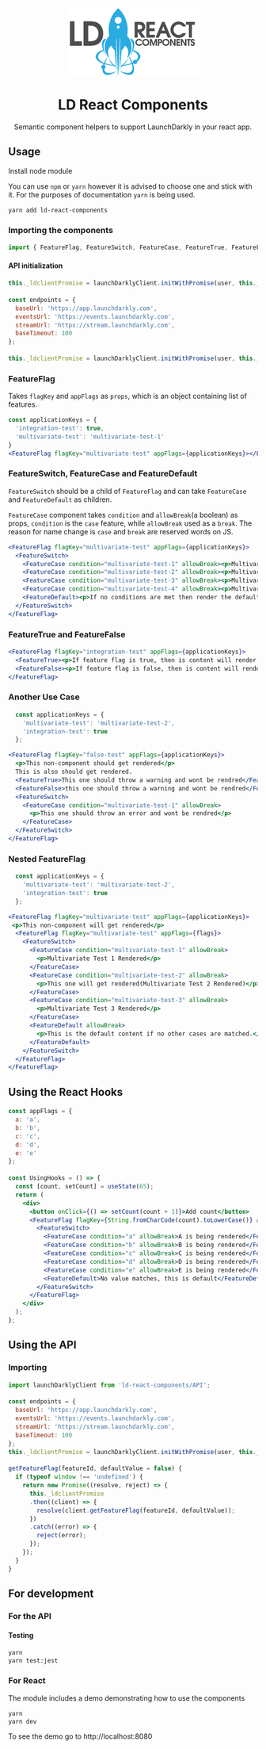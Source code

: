 <div align="center">
  <img width="267" height="136"
    src="./ld-react-components.png">
  <h1>LD React Components</h1>
  <p>Semantic component helpers to support LaunchDarkly in your react app.</p>
</div>

## Usage

Install node module

You can use `npm` or `yarn` however it is advised to choose one and stick with it. For the purposes of documentation `yarn` is being used.

```shell
yarn add ld-react-components
```

### Importing the components

```js
import { FeatureFlag, FeatureSwitch, FeatureCase, FeatureTrue, FeatureFalse } from 'ld-react-components';
```

#### API initialization 
```js
this._ldclientPromise = launchDarklyClient.initWithPromise(user, this._sdkKey, 500);

const endpoints = {
  baseUrl: 'https://app.launchdarkly.com',
  eventsUrl: 'https://events.launchdarkly.com',
  streamUrl: 'https://stream.launchdarkly.com',
  baseTimeout: 100
};

this._ldclientPromise = launchDarklyClient.initWithPromise(user, this._sdkKey,endpoints, 500);
```
### FeatureFlag

Takes `flagKey` and `appFlags` as `props`, which is an object containing list of features.

```jsx
const applicationKeys = {
  'integration-test': true,
  'multivariate-test': 'multivariate-test-1'
}
<FeatureFlag flagKey="multivariate-test" appFlags={applicationKeys}></FeatureFlag>
```

### FeatureSwitch, FeatureCase and FeatureDefault

`FeatureSwitch` should be a child of ``FeatureFlag`` and can take ``FeatureCase`` and ``FeatureDefault`` as children.

``FeatureCase`` component takes `condition` and `allowBreak`(a boolean) as props, 
`condition` is the `case` feature, while `allowBreak` used as a `break`. The reason for name change is `case` and `break` are reserved words on JS.

```jsx
<FeatureFlag flagKey="multivariate-test" appFlags={applicationKeys}>
  <FeatureSwitch>
    <FeatureCase condition="multivariate-test-1" allowBreak><p>Multivariate Test 1 Rendered</p></FeatureCase>
    <FeatureCase condition="multivariate-test-2" allowBreak><p>Multivariate Test 2 Rendered</p></FeatureCase>
    <FeatureCase condition="multivariate-test-3" allowBreak><p>Multivariate Test 3 Rendered</p></FeatureCase>
    <FeatureCase condition="multivariate-test-4" allowBreak><p>Multivariate Test 4 Rendered</p></FeatureCase>
    <FeatureDefault><p>If no conditions are met then render the default</p></FeatureDefault>
  </FeatureSwitch>
</FeatureFlag>
```

### FeatureTrue and FeatureFalse

```jsx
<FeatureFlag flagKey="integration-test" appFlags={applicationKeys}>
  <FeatureTrue><p>If feature flag is true, then is content will render.</p></FeatureTrue>
  <FeatureFalse><p>If feature flag is false, then is content will render.</p></FeatureFalse>
</FeatureFlag>
```

### Another Use Case
```js
  const applicationKeys = {
    'multivariate-test': 'multivariate-test-2',
    'integration-test': true
  };
```  

```jsx 
<FeatureFlag flagKey="false-test" appFlags={applicationKeys}>
  <p>This non-component should get rendered</p>
  This is also should get rendered.
  <FeatureTrue>This one should throw a warning and wont be rendred</FeatureTrue>
  <FeatureFalse>this one should throw a warning and wont be rendred</FeatureFalse>
  <FeatureSwitch>
    <FeatureCase condition="multivariate-test-1" allowBreak>
      <p>This one should throw an error and wont be rendred</p>
    </FeatureCase>
  </FeatureSwitch>
</FeatureFlag>
```

### Nested FeatureFlag

```js
  const applicationKeys = {
    'multivariate-test': 'multivariate-test-2',
    'integration-test': true
  };
```  

```jsx 
<FeatureFlag flagKey="multivariate-test" appFlags={applicationKeys}>
 <p>This non-component will get rendered</p>
  <FeatureFlag flagKey="multivariate-test" appFlags={flags}>
    <FeatureSwitch>
      <FeatureCase condition="multivariate-test-1" allowBreak>
        <p>Multivariate Test 1 Rendered</p>
      </FeatureCase>
      <FeatureCase condition="multivariate-test-2" allowBreak>
        <p>This one will get rendered(Multivariate Test 2 Rendered)</p>
      </FeatureCase>
      <FeatureCase condition="multivariate-test-3" allowBreak>
        <p>Multivariate Test 3 Rendered</p>
      </FeatureCase>
      <FeatureDefault allowBreak>
        <p>This is the default content if no other cases are matched.</p>
      </FeatureDefault>
    </FeatureSwitch>
  </FeatureFlag>
</FeatureFlag>
```

## Using the React Hooks

```jsx 
const appFlags = {
  a: 'a',
  b: 'b',
  c: 'c',
  d: 'd',
  e: 'e'
};

const UsingHooks = () => {
  const [count, setCount] = useState(65);
  return (
    <div>
      <button onClick={() => setCount(count + 1)}>Add count</button>
      <FeatureFlag flagKey={String.fromCharCode(count).toLowerCase()} appFlags={appFlags} >
        <FeatureSwitch>
          <FeatureCase condition="a" allowBreak>A is being rendered</FeatureCase>
          <FeatureCase condition="b" allowBreak>B is being rendered</FeatureCase>
          <FeatureCase condition="c" allowBreak>C is being rendered</FeatureCase>
          <FeatureCase condition="d" allowBreak>D is being rendered</FeatureCase>
          <FeatureCase condition="e" allowBreak>E is being rendered</FeatureCase>
          <FeatureDefault>No value matches, this is default</FeatureDefault>
        </FeatureSwitch>
      </FeatureFlag>
    </div>
  );
};
```


## Using the API

### Importing

```js
import launchDarklyClient from 'ld-react-components/API';

const endpoints = {
  baseUrl: 'https://app.launchdarkly.com',
  eventsUrl: 'https://events.launchdarkly.com',
  streamUrl: 'https://stream.launchdarkly.com',
  baseTimeout: 100
};
this._ldclientPromise = launchDarklyClient.initWithPromise(user, this._sdkKey, endpoints, 500);

getFeatureFlag(featureId, defaultValue = false) {
  if (typeof window !== 'undefined') {
    return new Promise((resolve, reject) => {
      this._ldclientPromise
      .then((client) => {
        resolve(client.getFeatureFlag(featureId, defaultValue));
      })
      .catch((error) => {
        reject(error);
      });
    });
  }
}
```

## For development

### For the API

#### Testing

```shell
yarn
yarn test:jest
```

### For React

The module includes a demo demonstrating how to use the components

```shell
yarn
yarn dev
```

To see the demo go to http://localhost:8080
